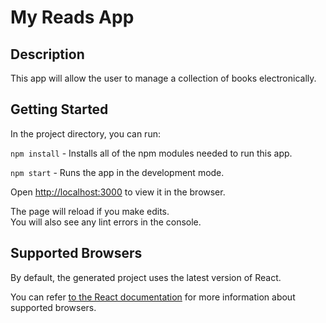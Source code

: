 # My Reads App

## Description

This app will allow the user to manage a collection of books electronically.

## Getting Started

In the project directory, you can run:

`npm install` - Installs all of the npm modules needed to run this app.

`npm start` - Runs the app in the development mode.<br>

Open [http://localhost:3000](http://localhost:3000) to view it in the browser.

The page will reload if you make edits.<br>
You will also see any lint errors in the console.

## Supported Browsers

By default, the generated project uses the latest version of React.

You can refer [to the React documentation](https://reactjs.org/docs/react-dom.html#browser-support) for more information about supported browsers.
